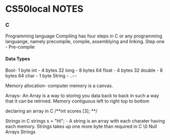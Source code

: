 # CS50local NOTES

### C 
Programming language 
  Compiling has four steps in C or any programming languange, namely precompile, compile, assemblying and linking.
  Step one 
    - Pre-compile 


#### Data Types
Bool- 1 byte
int - 4 bytes 32
long - 8 bytes 64
float - 4 bytes 32
double - 8 bytes 64
char - 1 byte
String - ..--

Memory allocation- computer memory is a canvas. 

Arrays- An Array is a way to storing you data back to back in such a way that it can be retrived. Memory contiguous left to right top to bottom 

declaring an array in C 
    /**int scores [3]; **/

Strings in C
strings s = "Hi"; - A string is an array with each charater having each memory.
Strings takes up one more byte than required in C \0 Null
Arrays 
Strings 

